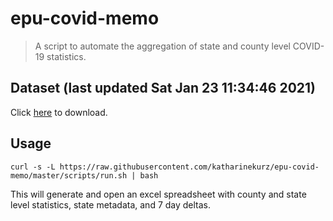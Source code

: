 # epu-covid-memo

> A script to automate the aggregation of state and county level COVID-19 statistics.

<!-- tmpl start -->

## Dataset (last updated Sat Jan 23 11:34:46 2021)

Click [here](https://covid-artifacts.s3.amazonaws.com/records/2021-1-23-113446-covid_artifact.xls) to download.

<!-- tmpl end -->

## Usage

```
curl -s -L https://raw.githubusercontent.com/katharinekurz/epu-covid-memo/master/scripts/run.sh | bash
```

This will generate and open an excel spreadsheet with county and state level statistics, state metadata, and 7 day deltas.
